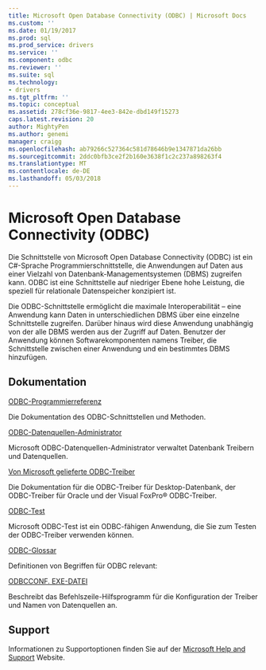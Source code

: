```yaml
---
title: Microsoft Open Database Connectivity (ODBC) | Microsoft Docs
ms.custom: ''
ms.date: 01/19/2017
ms.prod: sql
ms.prod_service: drivers
ms.service: ''
ms.component: odbc
ms.reviewer: ''
ms.suite: sql
ms.technology:
- drivers
ms.tgt_pltfrm: ''
ms.topic: conceptual
ms.assetid: 278cf36e-9817-4ee3-842e-dbd149f15273
caps.latest.revision: 20
author: MightyPen
ms.author: genemi
manager: craigg
ms.openlocfilehash: ab79266c527364c581d78646b9e1347871da26bb
ms.sourcegitcommit: 2ddc0bfb3ce2f2b160e3638f1c2c237a898263f4
ms.translationtype: MT
ms.contentlocale: de-DE
ms.lasthandoff: 05/03/2018
---
```

# <a name="microsoft-open-database-connectivity-odbc"></a>Microsoft Open Database Connectivity (ODBC)
Die Schnittstelle von Microsoft Open Database Connectivity (ODBC) ist ein C#-Sprache Programmierschnittstelle, die Anwendungen auf Daten aus einer Vielzahl von Datenbank-Managementsystemen (DBMS) zugreifen kann. ODBC ist eine Schnittstelle auf niedriger Ebene hohe Leistung, die speziell für relationale Datenspeicher konzipiert ist.  
  
 Die ODBC-Schnittstelle ermöglicht die maximale Interoperabilität – eine Anwendung kann Daten in unterschiedlichen DBMS über eine einzelne Schnittstelle zugreifen. Darüber hinaus wird diese Anwendung unabhängig von der alle DBMS werden aus der Zugriff auf Daten. Benutzer der Anwendung können Softwarekomponenten namens Treiber, die Schnittstelle zwischen einer Anwendung und ein bestimmtes DBMS hinzufügen.  
  
## <a name="documentation"></a>Dokumentation  
 [ODBC-Programmierreferenz](../odbc/reference/odbc-programmer-s-reference.md)  
  
 Die Dokumentation des ODBC-Schnittstellen und Methoden.  
  
 [ODBC-Datenquellen-Administrator](../odbc/admin/odbc-data-source-administrator.md)  
  
 Microsoft ODBC-Datenquellen-Administrator verwaltet Datenbank Treibern und Datenquellen.  
  
 [Von Microsoft gelieferte ODBC-Treiber](../odbc/microsoft/microsoft-supplied-odbc-drivers.md)  
  
 Die Dokumentation für die ODBC-Treiber für Desktop-Datenbank, der ODBC-Treiber für Oracle und der Visual FoxPro® ODBC-Treiber.  
  
 [ODBC-Test](../odbc/odbc-test.md)  
  
 Microsoft ODBC-Test ist ein ODBC-fähigen Anwendung, die Sie zum Testen der ODBC-Treiber verwenden können.  
  
 [ODBC-Glossar](../odbc/odbc-glossary.md)  
  
 Definitionen von Begriffen für ODBC relevant:  
  
 [ODBCCONF. EXE-DATEI](../odbc/odbcconf-exe.md)  
  
 Beschreibt das Befehlszeile-Hilfsprogramm für die Konfiguration der Treiber und Namen von Datenquellen an.  
  
## <a name="support"></a>Support  
 Informationen zu Supportoptionen finden Sie auf der [Microsoft Help and Support](http://go.microsoft.com/fwlink?linkid=5521) Website.
